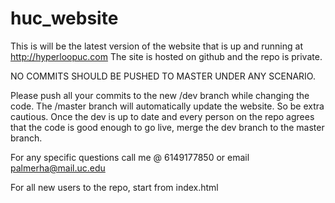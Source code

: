 # huc_website

This is will be the latest version of the website that is up and running at http://hyperloopuc.com The site is hosted on github and the repo is private.

NO COMMITS SHOULD BE PUSHED TO MASTER UNDER ANY SCENARIO.

Please push all your commits to the new /dev branch while changing the code. The /master branch will automatically update the website. So be extra cautious. Once the dev is up to date and every person on the repo agrees that the code is good enough to go live, merge the dev branch to the master branch.

For any specific questions call me @ 6149177850 or email palmerha@mail.uc.edu

For all new users to the repo, start from index.html
